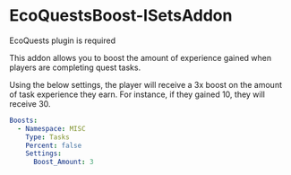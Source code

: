 # EcoQuestsBoost-ISetsAddon
EcoQuests plugin is required

This addon allows you to boost the amount of experience gained when players are completing quest tasks.

Using the below settings, the player will receive a 3x boost on the amount of task experience they earn. For instance, if they gained 10, they will receive 30.

```yaml
Boosts:
  - Namespace: MISC
    Type: Tasks
    Percent: false
    Settings:
      Boost_Amount: 3
```
